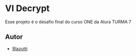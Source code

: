 # VI Decrypt

Esse projeto é o desafio final do curso ONE da Alura TURMA 7


## Autor

- [Blazutti](https://github.com/Blazutti)
